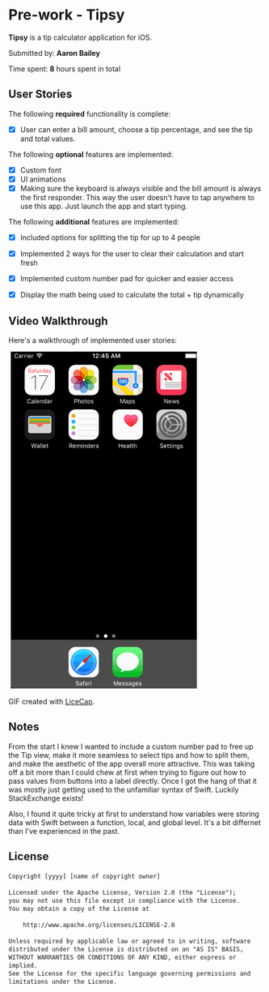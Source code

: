 # Pre-work - **Tipsy**

**Tipsy** is a tip calculator application for iOS.

Submitted by: **Aaron Bailey**

Time spent: **8** hours spent in total

## User Stories

The following **required** functionality is complete:
* [x] User can enter a bill amount, choose a tip percentage, and see the tip and total values.

The following **optional** features are implemented:
* [x] Custom font
* [x] UI animations
* [x] Making sure the keyboard is always visible and the bill amount is always the first responder. This way the user doesn't have to tap anywhere to use this app. Just launch the app and start typing.

The following **additional** features are implemented:

- [x] Included options for splitting the tip for up to 4 people
- [x] Implemented 2 ways for the user to clear their calculation and start fresh
- [x] Implemented custom number pad for quicker and easier access
- [x] Display the math being used to calculate the total + tip dynamically 


## Video Walkthrough 

Here's a walkthrough of implemented user stories:

<a href="https://raw.githubusercontent.com/arnbly/tipsy/master/demos/tipsyAppDemo.gif" target="_blank"><img src='https://raw.githubusercontent.com/arnbly/tipsy/master/demos/tipsyAppDemo.gif' title='Video Walkthrough' width='' alt='Video Walkthrough' /></a>

GIF created with [LiceCap](http://www.cockos.com/licecap/).

## Notes

From the start I knew I wanted to include a custom number pad to free up the Tip view, make it more seamless to select tips and how to split them, and make the aesthetic of the app overall more attractive. This was taking off a bit more than I could chew at first when trying to figure out how to pass values from buttons into a label directly. Once I got the hang of that it was mostly just getting used to the unfamiliar syntax of Swift. Luckily StackExchange exists!

Also, I found it quite tricky at first to understand how variables were storing data with Swift between a function, local, and global level. It's a bit differnet than I've experienced in the past. 

## License

    Copyright [yyyy] [name of copyright owner]

    Licensed under the Apache License, Version 2.0 (the "License");
    you may not use this file except in compliance with the License.
    You may obtain a copy of the License at

        http://www.apache.org/licenses/LICENSE-2.0

    Unless required by applicable law or agreed to in writing, software
    distributed under the License is distributed on an "AS IS" BASIS,
    WITHOUT WARRANTIES OR CONDITIONS OF ANY KIND, either express or implied.
    See the License for the specific language governing permissions and
    limitations under the License.
